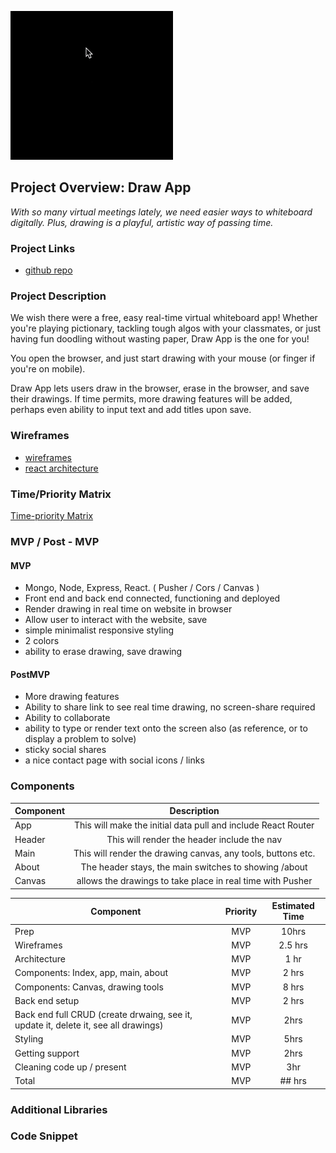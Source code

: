 ![](hello-world.gif)

## Project Overview: Draw App

_With so many virtual meetings lately, we need easier ways to whiteboard digitally. Plus, drawing is  a playful, artistic way of passing time._

### Project Links

- [github repo](https://github.com/mzprizm/draw-app)

### Project Description

We wish there were a free, easy real-time virtual whiteboard app! Whether you're playing pictionary, tackling tough algos with your classmates, or just having fun doodling without wasting paper, Draw App is the one for you!

You open the browser, and just start drawing with your mouse (or finger if you're on mobile). 

Draw App lets users draw in the browser, erase in the browser, and save their drawings.  If time permits, more drawing features will be added, perhaps even ability to input text and add titles upon save.

### Wireframes

- [wireframes](https://res.cloudinary.com/mzprizm/image/upload/v1585315843/Screen_Shot_2020-03-27_at_6.29.35_AM_l3ljpo.png)
- [react architecture](https://docs.google.com/drawings/d/1JHA2GmCaWnYUhfoBDY1f9NPjtdV8rhGYHhxbOGapDYw/edit)

### Time/Priority Matrix
[Time-priority Matrix](https://docs.google.com/drawings/d/1TO5TRVcUEK9qGF6cnxtz1UyaMwTM2WM7zHg9Yfhz1CU/edit)

### MVP / Post - MVP
#### MVP 
- Mongo, Node, Express, React. ( Pusher / Cors / Canvas )
- Front end and back end connected, functioning and deployed
- Render drawing in real time on website in browser
- Allow user to interact with the website, save 
- simple minimalist responsive styling 
- 2 colors
- ability to erase drawing, save drawing

#### PostMVP 

- More drawing features
- Ability to share link to see real time drawing, no screen-share required
- Ability to collaborate
- ability to type or render text onto the screen also (as reference, or to display a problem to solve)
- sticky social shares
- a nice contact page with social icons / links

### Components
| Component | Description | 
| --- | :---: |  
| App | This will make the initial data pull and include React Router| 
| Header | This will render the header include the nav | 
| Main | This will render the drawing canvas, any tools, buttons etc. | 
| About | The header stays, the main switches to showing /about | 
| Canvas | allows the drawings to take place in real time with Pusher

| Component | Priority | Estimated Time | 
| --- | :---: |  :---: | 
| Prep | MVP | 10hrs|
| Wireframes | MVP | 2.5 hrs |
| Architecture | MVP | 1 hr |
| Components: Index, app, main, about | MVP | 2 hrs | 
| Components: Canvas, drawing tools | MVP | 8 hrs | 
| Back end setup |  MVP | 2 hrs |
| Back end full CRUD (create drwaing, see it, update it, delete it, see all drawings) | MVP | 2hrs |
| Styling | MVP | 5hrs | 
| Getting support | MVP | 2hrs | 
| Cleaning code up / present | MVP | 3hr | 
| Total | MVP | ## hrs| 


### Additional Libraries

### Code Snippet